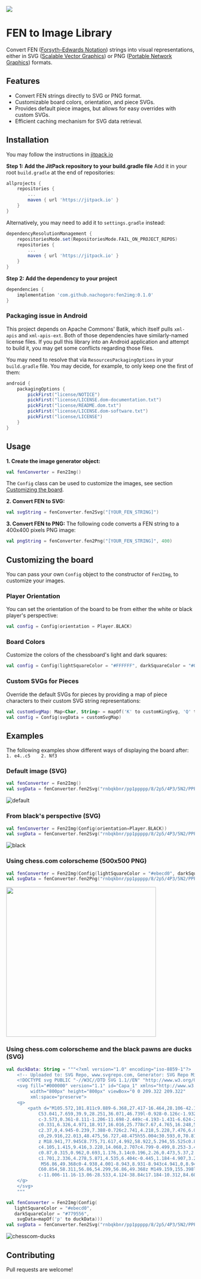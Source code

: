 [![](https://jitpack.io/v/nachogoro/fen2img.svg)](https://jitpack.io/#nachogoro/fen2img)
# FEN to Image Library
Convert FEN ([Forsyth–Edwards Notation](https://en.wikipedia.org/wiki/Forsyth%E2%80%93Edwards_Notation)) strings into visual representations, either in SVG ([Scalable Vector Graphics](https://en.wikipedia.org/wiki/SVG)) or PNG ([Portable Network Graphics](https://en.wikipedia.org/wiki/PNG)) formats.

## Features
- Convert FEN strings directly to SVG or PNG format.
- Customizable board colors, orientation, and piece SVGs.
- Provides default piece images, but allows for easy overrides with custom SVGs.
- Efficient caching mechanism for SVG data retrieval.

## Installation
You may follow the instructions in [jitpack.io](https://jitpack.io/#nachogoro/fen2img/0.1.0)

**Step 1: Add the JitPack repository to your build.gradle file**
Add it in your root `build.gradle` at the end of repositories:
```groovy
allprojects {
    repositories {
        ...
        maven { url 'https://jitpack.io' }
    }
}
```

Alternatively, you may need to add it to `settings.gradle` instead:
```groovy
dependencyResolutionManagement {
    repositoriesMode.set(RepositoriesMode.FAIL_ON_PROJECT_REPOS)
    repositories {
        ...
        maven { url 'https://jitpack.io' }
    }
}
```

**Step 2: Add the dependency to your project**
```groovy
dependencies {
    implementation 'com.github.nachogoro:fen2img:0.1.0'
}
```
### Packaging issue in Android
This project depends on Apache Commons' Batik, which itself pulls `xml-apis` and `xml-apis-ext`. Both of those dependencies have similarly-named license files. If you pull this library into an Android application and attempt to build it, you may get some conflicts regarding those files.

You may need to resolve that via `ResourcesPackagingOptions` in your `build.gradle` file. You may decide, for example, to only keep one the first of them:
```groovy
android {
    packagingOptions {
        pickFirst("license/NOTICE")
        pickFirst("license/LICENSE.dom-documentation.txt")
        pickFirst("license/README.dom.txt")
        pickFirst("license/LICENSE.dom-software.txt")
        pickFirst("license/LICENSE")
    }
}
```

## Usage
**1. Create the image generator object:**
   ```kotlin
   val fenConverter = Fen2Img()
   ```
   The `Config` class can be used to customize the images, see section [Customizing the board](#customizing-the-board).

**2. Convert FEN to SVG:**
   ```kotlin
   val svgString = fenConverter.fen2Svg("[YOUR_FEN_STRING]")
   ```
   
**3. Convert FEN to PNG:**
The following code converts a FEN string to a 400x400 pixels PNG image:
   ```kotlin
   val pngString = fenConverter.fen2Png("[YOUR_FEN_STRING]", 400)
   ```

## Customizing the board
You can pass your own `Config` object to the constructor of `Fen2Img`, to customize your images.

### Player Orientation
You can set the orientation of the board to be from either the white or black player's perspective:
```kotlin
val config = Config(orientation = Player.BLACK)
```

### Board Colors
Customize the colors of the chessboard's light and dark squares:
```kotlin
val config = Config(lightSquareColor = "#FFFFFF", darkSquareColor = "#000000")
```

### Custom SVGs for Pieces
Override the default SVGs for pieces by providing a map of piece characters to their custom SVG string representations:
```kotlin
val customSvgMap: Map<Char, String> = mapOf('K' to customKingSvg, 'Q' to customQueenSvg)
val config = Config(svgData = customSvgMap)
```

## Examples
The following examples show different ways of displaying the board after:
`1. e4..c5    2. Nf3`

### Default image (SVG)
```kotlin
val fenConverter = Fen2Img()
val svgData = fenConverter.fen2Svg("rnbqkbnr/pp1ppppp/8/2p5/4P3/5N2/PPPP1PPP/RNBQKB1R b KQkq - 1 2")
```
![default](https://github.com/nachogoro/fen2img/assets/15671779/5134e61f-ccfc-4409-9b4c-4b287652de64)


### From black's perspective (SVG)
```kotlin
val fenConverter = Fen2Img(Config(orientation=Player.BLACK))
val svgData = fenConverter.fen2Svg("rnbqkbnr/pp1ppppp/8/2p5/4P3/5N2/PPPP1PPP/RNBQKB1R b KQkq - 1 2")
```
![black](https://github.com/nachogoro/fen2img/assets/15671779/df6b7c21-f46a-4fd2-84ba-0aafb9e8bc1c)

### Using chess.com colorscheme (500x500 PNG)
```kotlin
val fenConverter = Fen2Img(Config(lightSquareColor = "#ebecd0", darkSquareColor = "#779556"))
val svgData = fenConverter.fen2Png("rnbqkbnr/pp1ppppp/8/2p5/4P3/5N2/PPPP1PPP/RNBQKB1R b KQkq - 1 2", 500)
```
<img src="https://github.com/nachogoro/fen2img/assets/15671779/a4463f7f-49c5-4f8f-a141-d59d51916a15" width="400" height="400">


### Using chess.com colorscheme and the black pawns are ducks (SVG)
```kotlin
val duckData: String = """<?xml version="1.0" encoding="iso-8859-1"?>
    <!-- Uploaded to: SVG Repo, www.svgrepo.com, Generator: SVG Repo Mixer Tools -->
    <!DOCTYPE svg PUBLIC "-//W3C//DTD SVG 1.1//EN" "http://www.w3.org/Graphics/SVG/1.1/DTD/svg11.dtd">
    <svg fill="#000000" version="1.1" id="Capa_1" xmlns="http://www.w3.org/2000/svg" xmlns:xlink="http://www.w3.org/1999/xlink" 
	     width="800px" height="800px" viewBox="0 0 209.322 209.322"
	     xml:space="preserve">
    <g>
	    <path d="M105.572,101.811c9.889-6.368,27.417-16.464,28.106-42.166c0.536-20.278-9.971-49.506-49.155-50.878
		    C53.041,7.659,39.9,28.251,36.071,46.739l-0.928-0.126c-1.932,0-3.438,1.28-5.34,2.889c-2.084,1.784-4.683,3.979-7.792,4.308
		    c-3.573,0.361-8.111-1.206-11.698-2.449c-4.193-1.431-6.624-2.047-8.265-0.759c-1.503,1.163-2.178,3.262-2.028,6.226
		    c0.331,6.326,4.971,18.917,16.016,25.778c7.67,4.765,16.248,5.482,20.681,5.482c0.006,0,0.006,0,0.006,0
		    c2.37,0,4.945-0.239,7.388-0.726c2.741,4.218,5.228,7.476,6.037,9.752c2.054,5.851-27.848,25.087-27.848,55.01
		    c0,29.916,22.013,48.475,56.727,48.475h55.004c30.593,0,70.814-29.908,75.291-92.48C180.781,132.191,167.028,98.15,105.572,101.811
		    z M18.941,77.945C8.775,71.617,4.992,58.922,5.294,55.525c0.897,0.24,2.194,0.689,3.228,1.042
		    c4.105,1.415,9.416,3.228,14.068,2.707c4.799-0.499,8.253-3.437,10.778-5.574c0.607-0.509,1.393-1.176,1.872-1.491
    		c0.87,0.315,0.962,0.693,1.176,3.14c0.196,2.26,0.473,5.37,2.362,9.006c1.437,2.761,3.581,5.705,5.646,8.542
	    	c1.701,2.336,4.278,5.871,4.535,6.404c-0.445,1.184-4.907,3.282-12.229,3.282C30.177,82.591,23.69,80.904,18.941,77.945z
		     M56.86,49.368c0-4.938,4.001-8.943,8.931-8.943c4.941,0,8.942,4.005,8.942,8.943c0,4.931-4.001,8.942-8.942,8.942
		    C60.854,58.311,56.86,54.299,56.86,49.368z M149.159,155.398l-20.63,11.169l13.408,9.293c0,0-49.854,15.813-72.198-6.885
		    c-11.006-11.16-13.06-28.533,4.124-38.84c17.184-10.312,84.609,3.943,84.609,3.943L134.295,147.8L149.159,155.398z"/>
    </g>
    </svg>
    """

val fenConverter = Fen2Img(Config(
   lightSquareColor = "#ebecd0",
   darkSquareColor = "#779556",
    svgData=mapOf('p' to duckData)))
val svgData = fenConverter.fen2Svg("rnbqkbnr/pp1ppppp/8/2p5/4P3/5N2/PPPP1PPP/RNBQKB1R b KQkq - 1 2")
```
![chesscom-ducks](https://github.com/nachogoro/fen2img/assets/15671779/675db32c-e140-4e13-ac80-dcdff012f7c6)


## Contributing
Pull requests are welcome!
